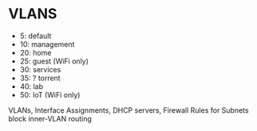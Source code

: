 # VLANS

- 5: default
- 10: management
- 20: home
- 25: guest (WiFi only)
- 30: services
- 35: ? torrent
- 40: lab
- 50: IoT (WiFi only)

VLANs, Interface Assignments, DHCP servers, Firewall Rules for Subnets
block inner-VLAN routing
